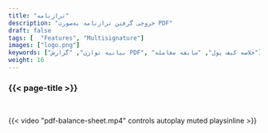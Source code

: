 ```yaml
---
title: "ترازنامه"
description: "خروجی گرفتن ترازنامه به‌صورت PDF"
draft: false
tags: [  "Features", "Multisignature"]
images: ["logo.png"]
keywords: ["بیانیه توازن", "گزارش PDF", "خلاصه کیف پول", "سابقه معامله"]
weight: 16
---
```


### {{< page-title >}} 
<!-- {{< page-description >}}  -->

<br>


{{< video "pdf-balance-sheet.mp4" controls  autoplay muted playsinline >}}